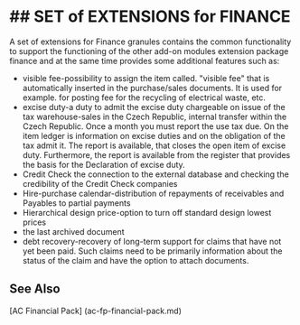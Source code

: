 ﻿---
Title: "a SET of EXTENSIONS for FINANCE"
Author: Autocont
Ms. custom: on
Ms date: 02/26/2018
reviewer: Ms.
Ms. suite:
Ms. _pltfrm tgt:
Ms. topic: article
MS Sales: dynamics-nav-2018
Ms. translationtype: Human Translation
Ms. sourcegitcommit: 
Ms. openlocfilehash: 
Ms. contentlocale: cs-cz
Ms. lasthandoff: 02/26/2018

---

# ## <a name = "ac-fp-controlling-basic" > </a> SET of EXTENSIONS for FINANCE 

A set of extensions for Finance granules contains the common functionality to support the functioning of the other add-on modules extension package finance and at the same time provides some additional features such as:

* visible fee-possibility to assign the item called. "visible fee" that is automatically inserted in the purchase/sales documents. It is used for example. for posting fee for the recycling of electrical waste, etc.
* excise duty-a duty to admit the excise duty chargeable on issue of the tax warehouse-sales in the Czech Republic, internal transfer within the Czech Republic. Once a month you must report the use tax due. On the item ledger is information on excise duties and on the obligation of the tax admit it. The report is available, that closes the open item of excise duty. Furthermore, the report is available from the register that provides the basis for the Declaration of excise duty.
* Credit Check the connection to the external database and checking the credibility of the Credit Check companies
* Hire-purchase calendar-distribution of repayments of receivables and Payables to partial payments
* Hierarchical design price-option to turn off standard design lowest prices
* the last archived document
* debt recovery-recovery of long-term support for claims that have not yet been paid. Such claims need to be primarily information about the status of the claim and have the option to attach documents.

## <a name = "see-also" > </a> See Also  
[AC Financial Pack] (ac-fp-financial-pack.md)  
